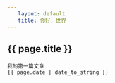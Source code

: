 ```yaml
---
　　layout: default
　　title: 你好，世界
---
```


## {{ page.title }}
    我的第一篇文章
    {{ page.date | date_to_string }}